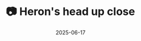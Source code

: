 ---
title: '📷 Heron''s head up close'
date: '2025-06-17'
image: 'https://cdn.diblasio.social/static/photos/2025/20250617_131719.jpg'
thumbnail: 'https://cdn.diblasio.social/static/photos/2025/thumbnails/20250617_131719.jpg'
alt_text: "Close-up of a heron's head with a blurred nature background at Kinderboerderij Warande, Netherlands."
tags:
  - "#Photography"
  - "#Netherlands"
  - "#NoordHolland"
  - "#Blaricum"
  - "#NaturePhotography"
  - "#BirdWatching"
  - "#Wildlife"
  - "#FujifilmXT4"
  - "#Egret"
description: ''
created_date: '2025-06-17'
location: "Kinderboerderij Warande, Het Harde, Bijvanck (Blaricum), Bijvanck, Blaricum, Noord-Holland, Nederland, 1276 DA, Nederland"
exif_data: "FUJIFILM X-T4 XF100-400mmF4.5-5.6 R LM OIS WR (1/900 | f/5.6 | ISO 160)"
draft: false
---